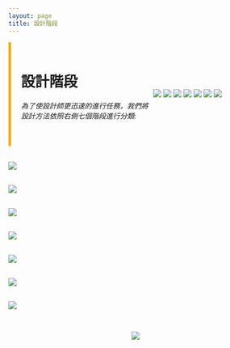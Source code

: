 ```yaml
---
layout: page
title: 設計階段
---
```


<style>
    .sidebar {
        border-left: 5px solid orange;
        padding-left: 20px;
        padding-right: 10px;
    }

    .sidebar a {
        display: block;
        margin-top: 10px;
    }
</style>



<div style="display: flex; align-items: center;">
    <div class="sidebar" style="max-width:50%;height:auto;">
        <br>
        <h1>設計階段</h1>
        <h6>為了使設計師更迅速的進行任務，我們將設計方法依照右側七個階段進行分類:</h6>
        <br>
    </div>
    <div style="max-width:50%;height:auto;">
        <a href="#stage1"><img src="https://github.com/justinlin099/Design-Method-Website/assets/61717681/bf794094-e872-483e-9581-9974a14f8141"></a>
        <a href="#stage2"><img src="https://github.com/justinlin099/Design-Method-Website/assets/61717681/118f10e9-852a-4b77-b65b-e63b28f34783"></a>
        <a href="#stage3"><img src="https://github.com/justinlin099/Design-Method-Website/assets/61717681/0ba4ced6-512a-476a-a0a9-d92b3bf8d399"></a>
        <a href="#stage4"><img src="https://github.com/justinlin099/Design-Method-Website/assets/61717681/d90acefe-8f00-4823-bfcc-70b689625c2b"></a>
        <a href="#stage5"><img src="https://github.com/justinlin099/Design-Method-Website/assets/61717681/06084e86-a8a0-41e6-8eb8-9314c4c10684"></a>
        <a href="#stage6"><img src="https://github.com/justinlin099/Design-Method-Website/assets/61717681/5a85edd1-3987-448b-92f0-cb9ba8e6b2f4"></a>
        <a href="#stage7"><img src="https://github.com/justinlin099/Design-Method-Website/assets/61717681/1e13ef1e-9d4d-4880-a332-1a41fc163b3d"></a>
    </div>
</div>
<br>

<img src="https://github.com/justinlin099/Design-Method-Website/assets/61717681/ac8c3031-56d9-4525-9b4f-245ade811a19" id="stage1" style="margin-bottom: 30px;"><br>
<img src="https://github.com/justinlin099/Design-Method-Website/assets/61717681/8fc6a080-5875-46d5-b416-22e0bf545e00" id="stage2" style="margin-bottom: 30px;"><br>
<img src="https://github.com/justinlin099/Design-Method-Website/assets/61717681/bac82b9e-806b-46fc-bc4a-7df3d6be65e4" id="stage3" style="margin-bottom: 30px;"><br>
<img src="https://github.com/justinlin099/Design-Method-Website/assets/61717681/e96369e3-d8bf-4df7-b528-2a1106483915" id="stage4" style="margin-bottom: 30px;"><br>
<img src="https://github.com/justinlin099/Design-Method-Website/assets/61717681/c95cf6ef-ecd5-4c0c-a683-43d5965743a4" id="stage5" style="margin-bottom: 30px;"><br>
<img src="https://github.com/justinlin099/Design-Method-Website/assets/61717681/ac2835c1-f5b8-442d-b0b5-a2cd0e8be5df" id="stage6" style="margin-bottom: 30px;"><br>
<img src="https://github.com/justinlin099/Design-Method-Website/assets/61717681/bd5e7d79-2008-4f67-ac2c-475d46517411" id="stage7" style="margin-bottom: 30px;"><br>
<center>
<img src="https://github.com/justinlin099/Design-Method-Website/assets/61717681/e2ed9a90-612e-4791-a04a-d45590eeffdd">
</center>
<br>
<br>
<br>
<br>











